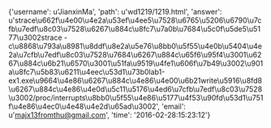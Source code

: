 {'username': u'JianxinMa', 'path': u'wd1219/1219.html', 'answer': u'strace\u662f\u4e00\u4e2a\u53ef\u4ee5\u7528\u6765\u5206\u6790\u7cfb\u7edf\u8c03\u7528\u6267\u884c\u8fc7\u7a0b\u7684\u5c0f\u5de5\u5177\u3002strace -c\u8868\u793a\u8981\u8ddf\u8e2a\u5e76\u8bb0\u5f55\u4e0b\u5404\u4e2a\u7cfb\u7edf\u8c03\u7528\u7684\u6267\u884c\u65f6\u95f4\u3001\u6267\u884c\u6b21\u6570\u3001\u51fa\u9519\u4fe1\u606f\u7b49\u3002\u901a\u8fc7\u5b83\u6211\u4eec\u53d1\u73b0lab1-ex1.exe\u9664\u4e86\u6267\u884c\u4e86\u4e00\u6b21write\u5916\u8fd8\u6267\u884c\u4e86\u4e0d\u5c11\u5176\u4ed6\u7cfb\u7edf\u8c03\u7528\u3002/proc/interrupts\u8bb0\u5f55\u4e86\u5177\u4f53\u90fd\u53d1\u751f\u4e86\u4ec0\u4e48\u4e2d\u65ad\u3002', 'email': u'majx13fromthu@gmail.com', 'time': '2016-02-28:15:23:12'}